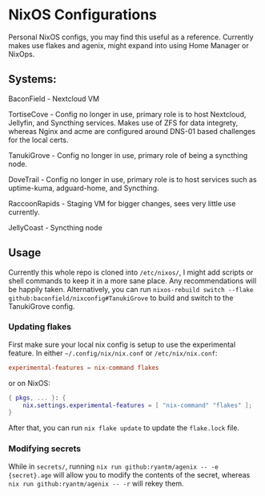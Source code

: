 # NixOS Configurations
Personal NixOS configs, you may find this useful as a reference. Currently makes use flakes and agenix, might expand into using Home Manager or NixOps.

## Systems:
BaconField - Nextcloud VM

TortiseCove - Config no longer in use, primary role is to host Nextcloud, Jellyfin, and Syncthing services. Makes use of ZFS for data integrety, whereas Nginx and acme are configured around DNS-01 based challenges for the local certs.

TanukiGrove - Config no longer in use, primary role of being a syncthing node.

DoveTrail - Config no longer in use, primary role is to host services such as uptime-kuma, adguard-home, and Syncthing.

RaccoonRapids - Staging VM for bigger changes, sees very little use currently.

JellyCoast - Syncthing node

## Usage
Currently this whole repo is cloned into `/etc/nixos/`, I might add scripts or shell commands to keep it in a more sane place. Any recommendations will be happily taken.
Alternatively, you can run `nixos-rebuild switch --flake github:baconfield/nixconfig#TanukiGrove` to build and switch to the TanukiGrove config.

### Updating flakes
First make sure your local nix config is setup to use the experimental feature.
In either `~/.config/nix/nix.conf` or `/etc/nix/nix.conf`:
```conf
experimental-features = nix-command flakes
```
or on NixOS:
```Nix
{ pkgs, ... }: {
    nix.settings.experimental-features = [ "nix-command" "flakes" ];
}
```
After that, you can run `nix flake update` to update the `flake.lock` file.

### Modifying secrets
While in `secrets/`, running `nix run github:ryantm/agenix -- -e {secret}.age` will allow you to modify the contents of the secret, whereas `nix run github:ryantm/agenix -- -r` will rekey them.
